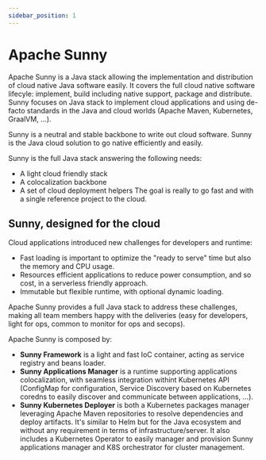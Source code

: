 ```yaml
---
sidebar_position: 1
---
```


# Apache Sunny

Apache Sunny is a Java stack allowing the implementation and distribution of cloud native Java software easily.
It covers the full cloud native software lifecyle: implement, build including native support, package and distribute.
Sunny focuses on Java stack to implement cloud applications and using de-facto standards in the Java and cloud worlds (Apache Maven, Kubernetes, GraalVM, ...).

Sunny is a neutral and stable backbone to write out cloud software. Sunny is the Java cloud solution to go native efficiently and easily.

Sunny is the full Java stack answering the following needs:
* A light cloud friendly stack
* A colocalization backbone
* A set of cloud deployment helpers
The goal is really to go fast and with a single reference project to the cloud.

## Sunny, designed for the cloud

Cloud applications introduced new challenges for developers and runtime:
* Fast loading is important to optimize the "ready to serve" time but also the memory and CPU usage.
* Resources efficient applications to reduce power consumption, and so cost, in a serverless friendly approach.
* Immutable but flexible runtime, with optional dynamic loading.

Apache Sunny provides a full Java stack to address these challenges, making all team members happy with the deliveries (easy for developers, light for ops, common to monitor for ops and secops).

Apache Sunny is composed by:
* **Sunny Framework** is a light and fast IoC container, acting as service registry and beans loader.
* **Sunny Applications Manager** is a runtime supporting applications colocalization, with seamless integration withint Kubernetes API (ConfigMap for configuration, Service Discovery based on Kubernetes coredns to easily discover and communicate between applications, ...).
* **Sunny Kubernetes Deployer** is both a Kubernetes packages manager leveraging Apache Maven repositories to resolve dependencies and deploy artifacts. It's similar to Helm but for the Java ecosystem and without any requirement in terms of infrastructure/server. It also includes a Kubernetes Operator to easily manager and provision Sunny applications manager and K8S orchestrator for cluster management. 